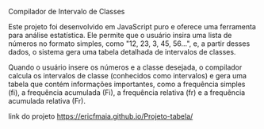 Compilador de Intervalo de Classes

Este projeto foi desenvolvido em JavaScript puro e oferece uma ferramenta para análise estatística. Ele permite que o usuário insira uma lista de números no formato simples, como "12, 23, 3, 45, 56...", e, a partir desses dados, o sistema gera uma tabela detalhada de intervalos de classes.

Quando o usuário insere os números e a classe desejada, o compilador calcula os intervalos de classe (conhecidos como intervalos) e gera uma tabela que contém informações importantes, como a frequência simples (fi), a frequência acumulada (Fi), a frequência relativa (fr) e a frequência acumulada relativa (Fr).


link do projeto https://ericfmaia.github.io/Projeto-tabela/
